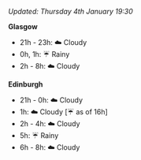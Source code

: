 *Updated: Thursday 4th January 19:30*

**Glasgow**

* 21h - 23h: :cloud: Cloudy
* 0h, 1h: :umbrella: Rainy
* 2h - 8h: :cloud: Cloudy

**Edinburgh**

* 21h - 0h: :cloud: Cloudy
* 1h: :cloud: Cloudy [:umbrella: as of 16h]
* 2h - 4h: :cloud: Cloudy
* 5h: :umbrella: Rainy
* 6h - 8h: :cloud: Cloudy
